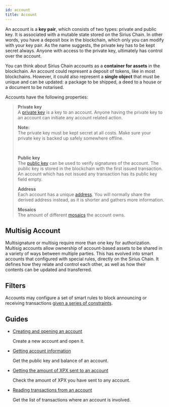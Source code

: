 ```yaml
---
id: account
title: Account
---
```

An account is a **key pair**, which consists of two types: private and public key. It is associated with a mutable state stored on the Sirius Chain. In other words, you have a deposit box in the blockchain, which only you can modify with your key pair. As the name suggests, the private key has to be kept secret always. Anyone with access to the private key, ultimately has control over the account.

You can think about Sirius Chain accounts as a **container for assets** in the blockchain. An account could represent a deposit of tokens, like in most blockchains. However, it could also represent a **single object** that must be unique and can be updated: a package to be shipped, a deed to a house or a document to be notarised.

Accounts have the following properties:

> **Private key** <br>
> A [private key](../protocol/cryptography.md#private-and-public-key) is a key to an account. Anyone having the private key to an account can initiate any account related action. <br>
>
>  <div class="info">
>
> **Note:** <br>
>    The private key must be kept secret at all costs. Make sure your private key is backed up safely somewhere offline.
> </div><br>
>
> **Public key** <br>
> The [public key](../protocol/cryptography.md#private-and-public-key) can be used to verify signatures of the account. The public key is stored in the blockchain with the first issued transaction. An account which has not issued any transaction has its public key field empty. <br>
>
> **Address** <br>
> Each account has a unique [address](../protocol/cryptography.md#address). You will normally share the derived address instead, as it is shorter and gathers more information. <br>
>
> **Mosaics** <br>
> The amount of different [mosaics](./mosaic.md) the account owns. <br>

## Multisig Account

Multisignature or multisig require more than one key for authorization. Multisig accounts allow ownership of account-based assets to be shared in a variety of ways between multiple parties. This has evolved into smart accounts that configured with special rules, directly on the Sirius Chain. It defines how they relate and control each other, as well as how their contents can be updated and transferred. 

## Filters

Accounts may configure a set of smart rules to block announcing or receiving transactions [given a series of constraints](./account-restriction.md).


## Guides

- [Creating and opening an account](../guides/account/creating-and-opening-an-account.md)

    Create a new account and open it.

- [Getting account information](../guides/account/getting-account-information.md)

    Get the public key and balance of an account.

- [Getting the amount of XPX sent to an account](../guides/account/getting-the-amount-of-XPX-sent-to-an-account.md)

    Check the amount of XPX you have sent to any account.

- [Reading transactions from an account](../guides/account/reading-transactions-from-an-account.md)

    Get the list of transactions where an account is involved.

